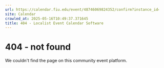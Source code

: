 ```yaml
---
url: https://calendar.fiu.edu/event/48746069824352/confirm?instance_id=48746069832549&return=https%3A%2F%2Fcalendar.fiu.edu%2Ffiu_in_dc_328
site: Calendar
crawled_at: 2025-05-16T10:49:37.371645
title: 404 - Localist Event Calendar Software
---
```


# 404 - not found
We couldn't find the page on this community event platform.
